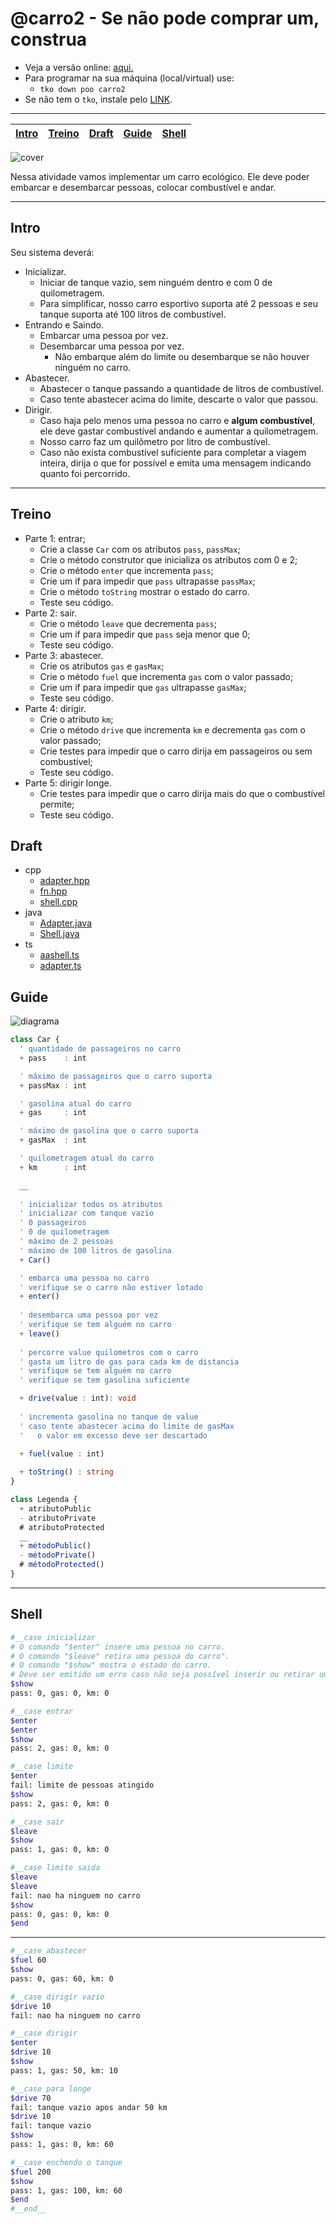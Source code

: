 # @carro2 - Se não pode comprar um, construa

- Veja a versão online: [aqui.](https://github.com/qxcodepoo/arcade/blob/master/base/carro2/Readme.md)
- Para programar na sua máquina (local/virtual) use:
  - `tko down poo carro2`
- Se não tem o `tko`, instale pelo [LINK](https://github.com/senapk/tko#tko).

---

<!-- toch -->
[Intro](#intro) | [Treino](#treino) | [Draft](#draft) | [Guide](#guide) | [Shell](#shell)
-- | -- | -- | -- | --
<!-- toch -->

![cover](https://raw.githubusercontent.com/qxcodepoo/arcade/master/base/carro2/cover.jpg)

Nessa atividade vamos implementar um carro ecológico. Ele deve poder embarcar e desembarcar pessoas, colocar combustível e andar.

***

## Intro

Seu sistema deverá:

- Inicializar.
  - Iniciar de tanque vazio, sem ninguém dentro e com 0 de quilometragem.
  - Para simplificar, nosso carro esportivo suporta até 2 pessoas e seu tanque suporta até 100 litros de combustível.
- Entrando e Saindo.
  - Embarcar uma pessoa por vez.
  - Desembarcar uma pessoa por vez.
    - Não embarque além do limite ou desembarque se não houver ninguém no carro.
- Abastecer.
  - Abastecer o tanque passando a quantidade de litros de combustível.
  - Caso tente abastecer acima do limite, descarte o valor que passou.
- Dirigir.
  - Caso haja pelo menos uma pessoa no carro e **algum combustível**, ele deve gastar combustível andando e aumentar a quilometragem.
  - Nosso carro faz um quilômetro por litro de combustível.
  - Caso não exista combustível suficiente para completar a viagem inteira, dirija o que for possível e emita uma mensagem indicando quanto foi percorrido.

***

## Treino

- Parte 1: entrar;
  - Crie a classe `Car` com os atributos `pass`, `passMax`;
  - Crie o método construtor que inicializa os atributos com 0 e 2;
  - Crie o método `enter` que incrementa `pass`;
  - Crie um if para impedir que `pass` ultrapasse `passMax`;
  - Crie o método `toString` mostrar o estado do carro.
  - Teste seu código.
- Parte 2: sair.
  - Crie o método `leave` que decrementa `pass`;
  - Crie um if para impedir que `pass` seja menor que 0;
  - Teste seu código.
- Parte 3: abastecer.
  - Crie os atributos `gas` e `gasMax`;
  - Crie o método `fuel` que incrementa `gas` com o valor passado;
  - Crie um if para impedir que `gas` ultrapasse `gasMax`;
  - Teste seu código.
- Parte 4: dirigir.
  - Crie o atributo `km`;
  - Crie o método `drive` que incrementa `km` e decrementa `gas` com o valor passado;
  - Crie testes para impedir que o carro dirija em passageiros ou sem combustível;
  - Teste seu código.
- Parte 5: dirigir longe.
  - Crie testes para impedir que o carro dirija mais do que o combustível permite;
  - Teste seu código.

## Draft

<!-- links .cache/draft -->
- cpp
  - [adapter.hpp](https://github.com/qxcodepoo/arcade/blob/master/base/carro2/.cache/draft/cpp/adapter.hpp)
  - [fn.hpp](https://github.com/qxcodepoo/arcade/blob/master/base/carro2/.cache/draft/cpp/fn.hpp)
  - [shell.cpp](https://github.com/qxcodepoo/arcade/blob/master/base/carro2/.cache/draft/cpp/shell.cpp)
- java
  - [Adapter.java](https://github.com/qxcodepoo/arcade/blob/master/base/carro2/.cache/draft/java/Adapter.java)
  - [Shell.java](https://github.com/qxcodepoo/arcade/blob/master/base/carro2/.cache/draft/java/Shell.java)
- ts
  - [aashell.ts](https://github.com/qxcodepoo/arcade/blob/master/base/carro2/.cache/draft/ts/aashell.ts)
  - [adapter.ts](https://github.com/qxcodepoo/arcade/blob/master/base/carro2/.cache/draft/ts/adapter.ts)
<!-- links -->

## Guide

![diagrama](https://raw.githubusercontent.com/qxcodepoo/arcade/master/base/carro2/diagrama.png)

<!-- load diagrama.puml fenced=ts:filter -->

```ts
class Car {
  ' quantidade de passageiros no carro
  + pass    : int

  ' máximo de passageiros que o carro suporta
  + passMax : int

  ' gasolina atual do carro
  + gas     : int

  ' máximo de gasolina que o carro suporta
  + gasMax  : int

  ' quilometragem atual do carro
  + km      : int

  __
  
  ' inicializar todos os atributos
  ' inicializar com tanque vazio
  ' 0 passageiros
  ' 0 de quilometragem
  ' máximo de 2 pessoas
  ' máximo de 100 litros de gasolina
  + Car()

  ' embarca uma pessoa no carro
  ' verifique se o carro não estiver lotado
  + enter()
  
  ' desembarca uma pessoa por vez
  ' verifique se tem alguém no carro
  + leave()
  
  ' percorre value quilometros com o carro
  ' gasta um litro de gas para cada km de distancia
  ' verifique se tem alguém no carro
  ' verifique se tem gasolina suficiente

  + drive(value : int): void
  
  ' incrementa gasolina no tanque de value
  ' caso tente abastecer acima do limite de gasMax
  '   o valor em excesso deve ser descartado
  
  + fuel(value : int)

  + toString() : string
}

class Legenda {
  + atributoPublic
  - atributoPrivate
  # atributoProtected
  __
  + métodoPublic()
  - métodoPrivate()
  # métodoProtected()
}

```

<!-- load -->

***

## Shell

```bash
#__case inicializar
# O comando "$enter" insere uma pessoa no carro.
# O comando "$leave" retira uma pessoa do carro".
# O comando "$show" mostra o estado do carro.
# Deve ser emitido um erro caso não seja possível inserir ou retirar uma pessoa.
$show
pass: 0, gas: 0, km: 0

#__case entrar
$enter
$enter
$show
pass: 2, gas: 0, km: 0

#__case limite
$enter
fail: limite de pessoas atingido
$show
pass: 2, gas: 0, km: 0

#__case sair
$leave
$show
pass: 1, gas: 0, km: 0

#__case limite saida
$leave
$leave
fail: nao ha ninguem no carro
$show
pass: 0, gas: 0, km: 0
$end
```

***

```bash
#__case abastecer
$fuel 60
$show
pass: 0, gas: 60, km: 0

#__case dirigir vazio
$drive 10
fail: nao ha ninguem no carro

#__case dirigir
$enter
$drive 10
$show
pass: 1, gas: 50, km: 10

#__case para longe
$drive 70
fail: tanque vazio apos andar 50 km
$drive 10
fail: tanque vazio
$show
pass: 1, gas: 0, km: 60

#__case enchendo o tanque
$fuel 200
$show
pass: 1, gas: 100, km: 60
$end
#__end__
```
